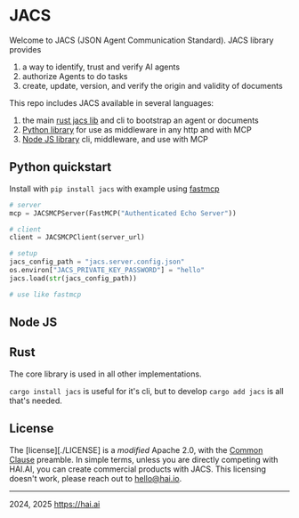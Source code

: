# JACS 

Welcome to JACS (JSON Agent Communication Standard). JACS library provides

  1. a way to identify, trust and verify AI agents
  2. authorize Agents to do tasks
  3. create, update, version, and verify the origin and validity of documents

This repo includes JACS available in several languages:
 
  1. the main [rust jacs lib](./jacs/) and cli to bootstrap an agent or documents 
  2. [Python library](./jacspy/) for use as middleware in any http and with MCP
  3. [Node JS library](./jacsnpm) cli, middleware, and use with MCP

## Python quickstart

Install with `pip install jacs` with example using [fastmcp](https://github.com/jlowin/fastmcp) 

```python
# server
mcp = JACSMCPServer(FastMCP("Authenticated Echo Server"))

# client
client = JACSMCPClient(server_url)

# setup
jacs_config_path = "jacs.server.config.json"
os.environ["JACS_PRIVATE_KEY_PASSWORD"] = "hello"   
jacs.load(str(jacs_config_path))

# use like fastmcp
```

## Node JS



## Rust

The core library is used in all other implementations. 

`cargo install jacs` is useful for it's cli, but to develop `cargo add jacs` is all that's needed. 



## License

The [license][./LICENSE] is a *modified* Apache 2.0, with the [Common Clause](https://commonsclause.com/) preamble. 
In simple terms, unless you are directly competing with HAI.AI, you can create commercial products with JACS.
This licensing doesn't work, please reach out to hello@hai.io. 
 
------
2024, 2025 https://hai.ai
